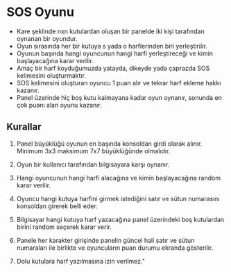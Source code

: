 # SOS Oyunu

* Kare şeklinde nxn kutulardan oluşan bir panelde iki kişi tarafından oynanan bir oyundur.
* Oyun sırasında her bir kutuya s yada o harflerinden biri yerleştirilir.
* Oyunun başında hangi oyuncunun hangi harfi yerleştireceği ve kimin başlayacağına karar verilir.
* Amaç bir harf koyduğumuzda yatayda, dikeyde yada çaprazda SOS kelimesini oluşturmaktır.
* SOS kelimesini oluşturan oyuncu 1 puan alır ve tekrar harf ekleme hakkı kazanır.
* Panel üzerinde hiç boş kutu kalmayana kadar oyun oynanır, sonunda en çok puanı alan oyunu kazanır.

## Kurallar
1. Panel büyüklüğü oyunun en başında konsoldan girdi olarak alınır. Minimum 3x3 maksimum 7x7 büyüklüğünde olmalıdır.

2. Oyun bir kullanıcı tarafından bilgisayara karşı oynanır.

3. Hangi oyuncunun hangi harfi alacağına ve kimin başlayacağına random karar verilir.

4. Oyuncu hangi kutuya harfini girmek istediğini satır ve sütun numarasını konsoldan girerek belli eder.

5. Bilgisayar hangi kutuya harf yazacağına panel üzerindeki boş kutulardan birini random seçerek karar verir.

6. Panele her karakter girişinde panelin güncel hali satır ve sütun numaraları ile birlikte ve oyuncuların puan durumu ekranda gösterilir.

7. Dolu kutulara harf yazılmasına izin verilmez."